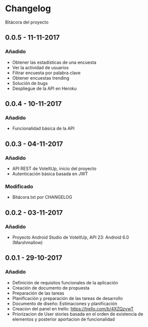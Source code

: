 # Changelog
Bitácora del proyecto

## 0.0.5 - 11-11-2017
### Añadido
- Obtener las estadísticas de una encuesta
- Ver la actividad de usuarios
- Filtrar encuesta por palabra clave
- Obtener encuestas trending
- Solución de bugs
- Despliegue de la API en Heroku

## 0.0.4 - 10-11-2017
### Añadido
- Funcionalidad básica de la API

## 0.0.3 - 04-11-2017
### Añadido
- API REST de VoteItUp, inicio del proyecto
- Autenticación básica basada en JWT
### Modificado
- Bitácora.txt por CHANGELOG

## 0.0.2 - 03-11-2017
### Añadido
- Proyecto Android Studio de VoteItUp, API 23: Android 6.0 (Marshmallow)

## 0.0.1 - 29-10-2017
### Añadido
- Definición de requisitos funcionales de la aplicación
- Creación de documento de propuesta
- Preparación de las tareas
- Planificación y preparación de las tareas de desarrollo
- Documento de diseño: Estimaciones y planificación
- Creacion del panel en trello: https://trello.com/b/4XZQzvwT
- Priorizacion de User stories basada en el orden de existencia de elementos y posterior aportacion de funcionalidad

